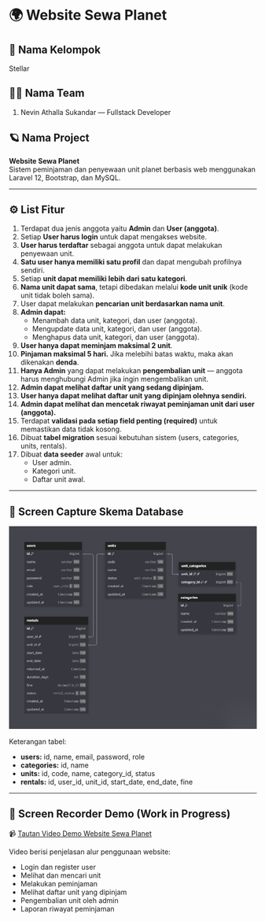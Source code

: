 # 🌍 Website Sewa Planet

## 👥 Nama Kelompok
Stellar 

## 🧑‍💻 Nama Team
1. Nevin Athalla Sukandar — Fullstack Developer 

## 🪐 Nama Project
**Website Sewa Planet**  
Sistem peminjaman dan penyewaan unit planet berbasis web menggunakan Laravel 12, Bootstrap, dan MySQL.  

---

## ⚙️ List Fitur
1. Terdapat dua jenis anggota yaitu **Admin** dan **User (anggota)**.  
2. Setiap **User harus login** untuk dapat mengakses website.  
3. **User harus terdaftar** sebagai anggota untuk dapat melakukan penyewaan unit.  
4. **Satu user hanya memiliki satu profil** dan dapat mengubah profilnya sendiri.  
5. Setiap **unit dapat memiliki lebih dari satu kategori**.  
6. **Nama unit dapat sama**, tetapi dibedakan melalui **kode unit unik** (kode unit tidak boleh sama).  
7. User dapat melakukan **pencarian unit berdasarkan nama unit**.  
8. **Admin dapat:**
   - Menambah data unit, kategori, dan user (anggota).  
   - Mengupdate data unit, kategori, dan user (anggota).  
   - Menghapus data unit, kategori, dan user (anggota).  
9. **User hanya dapat meminjam maksimal 2 unit**.  
10. **Pinjaman maksimal 5 hari.** Jika melebihi batas waktu, maka akan dikenakan **denda**.  
11. **Hanya Admin** yang dapat melakukan **pengembalian unit** — anggota harus menghubungi Admin jika ingin mengembalikan unit.  
12. **Admin dapat melihat daftar unit yang sedang dipinjam.**  
13. **User hanya dapat melihat daftar unit yang dipinjam olehnya sendiri.**  
14. **Admin dapat melihat dan mencetak riwayat peminjaman unit dari user (anggota).**  
15. Terdapat **validasi pada setiap field penting (required)** untuk memastikan data tidak kosong.  
16. Dibuat **tabel migration** sesuai kebutuhan sistem (users, categories, units, rentals).  
17. Dibuat **data seeder** awal untuk:
    - User admin.  
    - Kategori unit.  
    - Daftar unit awal.  

---

## 🧱 Screen Capture Skema Database
![Database Schema](public/images/db-schema.png)

Keterangan tabel:
- **users:** id, name, email, password, role  
- **categories:** id, name  
- **units:** id, code, name, category_id, status  
- **rentals:** id, user_id, unit_id, start_date, end_date, fine  

---

## 🎥 Screen Recorder Demo (Work in Progress)
📹 [Tautan Video Demo Website Sewa Planet](https://drive.google.com/file/d/DEMO_LINK)

Video berisi penjelasan alur penggunaan website:
- Login dan register user  
- Melihat dan mencari unit  
- Melakukan peminjaman  
- Melihat daftar unit yang dipinjam  
- Pengembalian unit oleh admin  
- Laporan riwayat peminjaman  
